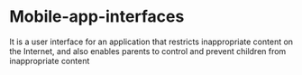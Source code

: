 # Mobile-app-interfaces
It is a user interface for an application that restricts inappropriate content on the Internet, and also enables parents to control and prevent children from inappropriate content
